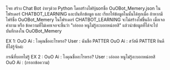 โจท
สร้าง Chat Bot ง่ายๆด้วย Python โดยสร้างไฟร์jsonชื่อ OuOBot_Memery.json ในโฟรเดอร์ CHATBOT_LEARNING และบันทึกข้อมูล และ เรียกให้ข้อมูลในนั้นได้ทุกเมื่อ ถ้าหากมีไฟร์ชื่อ OuOBot_Memery ในโฟรเดอร์ CHATBOT_LEARNING จะไม่สร้างไฟขึ้นอีก
เมื่อเจอคำถาม หรือ ข้อความที่ไม่เคยเจอจะขึ้นว่า "เอ่อออ หนูไม่รู้อะบอกหน่อยสิ" แล้วนำข้อมูลที่ได้จะไปบันทึกลงใน OuOBot_Memery

EX 1:
OuO Ai : ไงคุณชื่ออะไรหรอ?
User : ฉันชือ PATTER
OuO Ai : สวัสดี PATTER ยินดีที่ได้รู้จักค่ะ


กรณีที่บอทไม่รู้
EX 2 :
OuO Ai : ไงคุณชื่ออะไรหรอ?
User : เอ่อออ หนูไม่รู้อะบอกหน่อยสิ
OuO Ai : (กรอกข้อความ)


